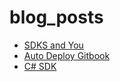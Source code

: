 # blog_posts

* [SDKS and You](sdks-and-you.md)
* [Auto Deploy Gitbook](autoDeploy.md)
* [C# SDK](csharp_sdk.md)